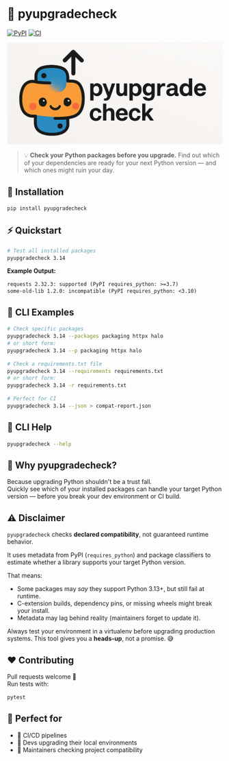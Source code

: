 # 🐍 pyupgradecheck

[![PyPI](https://img.shields.io/pypi/v/pyupgradecheck.svg)](https://pypi.org/project/pyupgradecheck/)
[![CI](https://github.com/tdiprima/pyupgradecheck/workflows/CI/badge.svg)](https://github.com/tdiprima/pyupgradecheck/actions)

<img src="https://raw.githubusercontent.com/tdiprima/pyupgradecheck/refs/heads/main/logo.png" width="700">

> 💡 **Check your Python packages before you upgrade.**
> Find out which of your dependencies are ready for your next Python version — and which ones might ruin your day.

## 🚀 Installation

```bash
pip install pyupgradecheck
```

## ⚡️ Quickstart

```bash
# Test all installed packages
pyupgradecheck 3.14
```

**Example Output:**

```
requests 2.32.3: supported (PyPI requires_python: >=3.7)
some-old-lib 1.2.0: incompatible (PyPI requires_python: <3.10)
```

## 🧰 CLI Examples

```bash
# Check specific packages
pyupgradecheck 3.14 --packages packaging httpx halo
# or short form:
pyupgradecheck 3.14 --p packaging httpx halo
```

```bash
# Check a requirements.txt file
pyupgradecheck 3.14 --requirements requirements.txt
# or short form:
pyupgradecheck 3.14 -r requirements.txt
```

```bash
# Perfect for CI
pyupgradecheck 3.14 --json > compat-report.json
```

## 💬 CLI Help

```bash
pyupgradecheck --help
```

## 🤔 Why pyupgradecheck?

Because upgrading Python shouldn't be a trust fall.  
Quickly see which of your installed packages can handle your target Python version — before you break your dev environment or CI build.

## ⚠️ Disclaimer

`pyupgradecheck` checks **declared compatibility**, not guaranteed runtime behavior.

It uses metadata from PyPI (`requires_python`) and package classifiers
to estimate whether a library supports your target Python version.

That means:

- Some packages may *say* they support Python 3.13+, but still fail at runtime.
- C-extension builds, dependency pins, or missing wheels might break your install.
- Metadata may lag behind reality (maintainers forget to update it).

Always test your environment in a virtualenv before upgrading production systems.
This tool gives you a **heads-up**, not a promise. 😅

## ❤️ Contributing

Pull requests welcome 💖  
Run tests with:

```bash
pytest
```

## 🧩 Perfect for

* 🧪 CI/CD pipelines
* 🐍 Devs upgrading their local environments
* 🧠 Maintainers checking project compatibility

<br>
